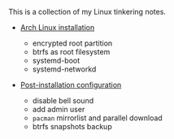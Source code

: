 This is a collection of my Linux tinkering notes.

- [Arch Linux installation](https://github.com/Bai-Chiang/Linux_tinkering_notes/blob/main/Arch_Linux_installation.md)
  - encrypted root partition
  - btrfs as root filesystem
  - systemd-boot
  - systemd-networkd

- [Post-installation configuration](https://github.com/Bai-Chiang/Linux_tinkering_notes/blob/main/Arch_Linux_post-installation_configuration.md)
  - disable bell sound
  - add admin user
  - `pacman` mirrorlist and parallel download
  - btrfs snapshots backup
